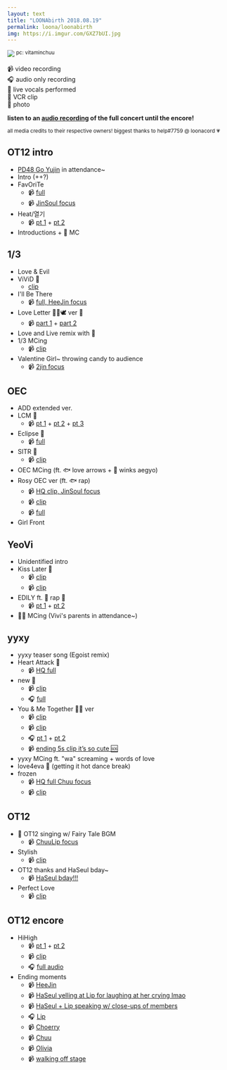 ```yaml
---
layout: text
title: "LOONAbirth 2018.08.19"
permalink: loona/loonabirth
img: https://i.imgur.com/GXZ7bUI.jpg
---
```


![](https://i.imgur.com/GXZ7bUI.jpg)
<sup>pc: vitaminchuu</sup>

📹 video recording<br>
🎧 audio only recording<br>
🎤 live vocals performed<br>
📼 VCR clip<br>
📸 photo

**listen to an [audio recording](https://mega.nz/#!7CRnga7S!q-OSkygu1VwKdJuMqg0EOCv7t9bQUJrsat_NcRkut4E) of the full concert until the encore!**

<sup>all media credits to their respective owners! biggest thanks to help#7759 @ loonacord 💗</sup>

## OT12 intro
* [PD48 Go Yujin](https://streamable.com/qvi98) in attendance~
* Intro (++?)
* FavOriTe
  * 📹 [full](https://www.youtube.com/watch?v=tMbSuIKITyQ)
  * 📹 [JinSoul focus](https://streamable.com/rbv02)
* Heat/열기
  * 📹 [pt 1](https://streamable.com/szxz4) + [pt 2](https://streamable.com/6sndg)
* Introductions + 🐸 MC


## 1/3

* Love & Evil
* ViViD 🎤
  * [clip](https://streamable.com/2s8yn)
* I'll Be There
  * 📹 [full, HeeJin focus](https://www.youtube.com/watch?v=pHlNu2MpFSA&feature=youtu.be)
* Love Letter 🐰🐱🕊 ver 🎤
  * 📹 [part 1](https://streamable.com/50yby) + [part 2](https://streamable.com/c3uy4)
* Love and Live remix with 🐸
* 1/3 MCing
  * 📹 [clip](https://streamable.com/71k6i)
* Valentine Girl~ throwing candy to audience
  * 📹 [2jin focus](https://streamable.com/749nx)

## OEC

* ADD extended ver.
* LCM 🎤
  * 📹 [pt 1](https://streamable.com/didrr) + [pt 2](https://streamable.com/ciyyi) + [pt 3](https://streamable.com/p1k6m)
* Eclipse 🎤
  * 📹 [full](https://streamable.com/w2r58)
* SITR 🎤
  * 📹 [clip](https://streamable.com/j4q9u)
* OEC MCing (ft. 🐟 love arrows + 🦇 winks aegyo)
* Rosy OEC ver (ft. 🐟 rap)
  * 📹 [HQ clip, JinSoul focus](https://streamable.com/6hc42)
  * 📹 [clip](https://streamable.com/8dst7)
  * 📹 [full](https://streamable.com/thvsk)
* Girl Front

## YeoVi

* Unidentified intro
* Kiss Later 🎤
  * 📹  [clip](https://streamable.com/5z7no)
  * 📹 [clip](https://streamable.com/7q9qj)
* EDILY ft. 🐸 rap 🎤
  * 📹 [pt 1](https://streamable.com/nawu0) + [pt 2](https://streamable.com/hvrha)
* 🦌🐸 MCing (Vivi's parents in attendance~)


## yyxy

* yyxy teaser song (Egoist remix)
* Heart Attack 🎤
  * 📹 [HQ full](https://streamable.com/4pkwu)
* new 🎤
  * 📹 [clip](https://streamable.com/sn9mo)
  * 🎧 [full](https://streamable.com/lowvu)
* You & Me Together 🦋🐺 ver
  * 📹 [clip](https://streamable.com/s4tp1)
  * 📹 [clip](https://streamable.com/u45e8)
  * 🎧 [pt 1](https://streamable.com/4pcwu) + [pt 2](https://streamable.com/chr56)
  * 📹 [ending 5s clip it’s so cute 🆘](https://streamable.com/q0cd5)
* yyxy MCing ft. "wa" screaming + words of love
* love4eva 🎤 (getting it hot dance break)
* frozen
  * 📹 [HQ full Chuu focus](https://www.youtube.com/watch?v=5JDwoJgip_w&feature=youtu.be)
  * 📹 [clip](https://streamable.com/v64y5)

## OT12

* 📼 OT12 singing w/ Fairy Tale BGM
  * 📹 [ChuuLip focus](https://streamable.com/yqn3y)
* Stylish
  * 📹 [clip](https://streamable.com/6emdj)
* OT12 thanks and HaSeul bday~
  * 📹 [HaSeul bday!!!](https://streamable.com/sjqjz)
* Perfect Love
  * 📹 [clip](https://streamable.com/rdosj)

## OT12 encore
* HiHigh
  * 📹 [pt 1](https://streamable.com/0xtvr) + [pt 2](https://streamable.com/xqrgq)
  * 📹 [clip](https://streamable.com/drhvo)
  * 🎧 [full audio](https://streamable.com/o2y1g)
* Ending moments
  * 📹 [HeeJin](https://streamable.com/0a6fq)
  * 📹 [HaSeul yelling at Lip for laughing at her crying lmao](https://streamable.com/fyr3w)
  * 📹 [HaSeul + Lip speaking w/ close-ups of members](https://streamable.com/w7b4d)
  * 🎧  [Lip](https://streamable.com/exaqd8)
  * 📹 [Choerry](https://streamable.com/0m68m)
  * 📹 [Chuu](https://streamable.com/nimkp)
  * 📹 [Olivia](https://streamable.com/0s21k)
  * 📹 [walking off stage](https://streamable.com/sttru)
